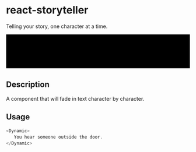 # react-storyteller

Telling your story, one character at a time.

![](storyteller.gif)

## Description

A component that will fade in text character by character.

## Usage

```javascript
<Dynamic>
   You hear someone outside the door.
</Dynamic>
```